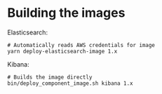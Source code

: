 # Building the images

Elasticsearch:

```
# Automatically reads AWS credentials for image
yarn deploy-elasticsearch-image 1.x
```

Kibana:

```
# Builds the image directly
bin/deploy_component_image.sh kibana 1.x
```